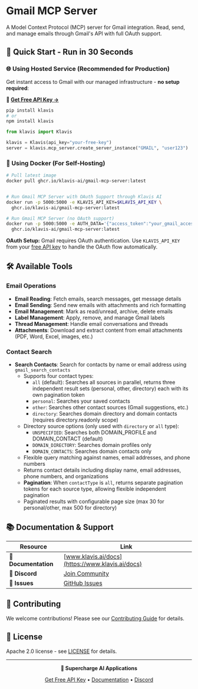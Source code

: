 # Gmail MCP Server

A Model Context Protocol (MCP) server for Gmail integration. Read, send, and manage emails through Gmail's API with full OAuth support.

## 🚀 Quick Start - Run in 30 Seconds

### 🌐 Using Hosted Service (Recommended for Production)

Get instant access to Gmail with our managed infrastructure - **no setup required**:

**🔗 [Get Free API Key →](https://www.klavis.ai/home/api-keys)**

```bash
pip install klavis
# or
npm install klavis
```

```python
from klavis import Klavis

klavis = Klavis(api_key="your-free-key")
server = klavis.mcp_server.create_server_instance("GMAIL", "user123")
```

### 🐳 Using Docker (For Self-Hosting)

```bash
# Pull latest image
docker pull ghcr.io/klavis-ai/gmail-mcp-server:latest


# Run Gmail MCP Server with OAuth Support through Klavis AI
docker run -p 5000:5000 -e KLAVIS_API_KEY=$KLAVIS_API_KEY \
  ghcr.io/klavis-ai/gmail-mcp-server:latest

# Run Gmail MCP Server (no OAuth support)
docker run -p 5000:5000 -e AUTH_DATA='{"access_token":"your_gmail_access_token_here"}' \
  ghcr.io/klavis-ai/gmail-mcp-server:latest
```

**OAuth Setup:** Gmail requires OAuth authentication. Use `KLAVIS_API_KEY` from your [free API key](https://www.klavis.ai/home/api-keys) to handle the OAuth flow automatically.

## 🛠️ Available Tools

### Email Operations
- **Email Reading**: Fetch emails, search messages, get message details
- **Email Sending**: Send new emails with attachments and rich formatting
- **Email Management**: Mark as read/unread, archive, delete emails
- **Label Management**: Apply, remove, and manage Gmail labels
- **Thread Management**: Handle email conversations and threads
- **Attachments**: Download and extract content from email attachments (PDF, Word, Excel, images, etc.)

### Contact Search
- **Search Contacts**: Search for contacts by name or email address using `gmail_search_contacts`
  - Supports four contact types:
    - `all` (default): Searches all sources in parallel, returns three independent result sets (personal, other, directory) each with its own pagination token
    - `personal`: Searches your saved contacts
    - `other`: Searches other contact sources (Gmail suggestions, etc.)
    - `directory`: Searches domain directory and domain contacts (requires directory.readonly scope)
  - Directory source options (only used with `directory` or `all` type):
    - `UNSPECIFIED`: Searches both DOMAIN_PROFILE and DOMAIN_CONTACT (default)
    - `DOMAIN_DIRECTORY`: Searches domain profiles only
    - `DOMAIN_CONTACTS`: Searches domain contacts only
  - Flexible query matching against names, email addresses, and phone numbers
  - Returns contact details including display name, email addresses, phone numbers, and organizations
  - **Pagination**: When `contactType` is `all`, returns separate pagination tokens for each source type, allowing flexible independent pagination
  - Paginated results with configurable page size (max 30 for personal/other, max 500 for directory)

## 📚 Documentation & Support

| Resource | Link |
|----------|------|
| **📖 Documentation** | [www.klavis.ai/docs](https://www.klavis.ai/docs) |
| **💬 Discord** | [Join Community](https://discord.gg/p7TuTEcssn) |
| **🐛 Issues** | [GitHub Issues](https://github.com/klavis-ai/klavis/issues) |

## 🤝 Contributing

We welcome contributions! Please see our [Contributing Guide](../../CONTRIBUTING.md) for details.

## 📜 License

Apache 2.0 license - see [LICENSE](../../LICENSE) for details.

---

<div align="center">
  <p><strong>🚀 Supercharge AI Applications </strong></p>
  <p>
    <a href="https://www.klavis.ai">Get Free API Key</a> •
    <a href="https://www.klavis.ai/docs">Documentation</a> •
    <a href="https://discord.gg/p7TuTEcssn">Discord</a>
  </p>
</div>
